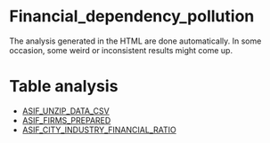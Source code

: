 # Financial_dependency_pollution

The analysis generated in the HTML are done automatically. In some occasion, some weird or inconsistent results might come up.

# Table analysis

- [ASIF_UNZIP_DATA_CSV](https://htmlpreview.github.io/https://github.com/thomaspernet/Financial_dependency_pollution/blob/master/00_data_catalogue/HTML_ANALYSIS/ASIF_UNZIP_DATA_CSV.html)
- [ASIF_FIRMS_PREPARED](https://htmlpreview.github.io/https://github.com/thomaspernet/Financial_dependency_pollution/blob/master/00_data_catalogue/HTML_ANALYSIS/ASIF_FIRMS_PREPARED.html)
- [ASIF_CITY_INDUSTRY_FINANCIAL_RATIO](https://htmlpreview.github.io/https://github.com/thomaspernet/Financial_dependency_pollution/blob/master/00_data_catalogue/HTML_ANALYSIS/ASIF_CITY_INDUSTRY_FINANCIAL_RATIO.html)